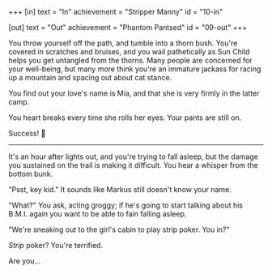 +++
[in]
  text = "In"
  achievement = "Stripper Manny"
  id = "10-in"

[out]
  text = "Out"
  achievement = "Phantom Pantsed"
  id = "09-out"
+++

You throw yourself off the path, and tumble into a thorn bush. You're
covered in scratches and bruises, and you wail pathetically as Sun Child
helps you get untangled from the thorns. Many people are concerned for your
well-being, but many more think you're an immature jackass for racing up
a mountain and spacing out about cat stance.

You find out your love's name is Mia, and that she is very firmly in the
latter camp.

You heart breaks every time she rolls her eyes. Your pants are still on.

Success! :100:

---

It's an hour after lights out, and you're trying to fall asleep, but the
damage you sustained on the trail is making it difficult. You hear a
whisper from the bottom bunk.

"Psst, key kid." It sounds like Markus still doesn't know your name.

"What?" You ask, acting groggy; if he's going to start talking about his
B.M.I. again you want to be able to fain falling asleep.

"We're sneaking out to the girl's cabin to play strip poker. You in?"

*Strip* poker? You're terrified.

Are you…
